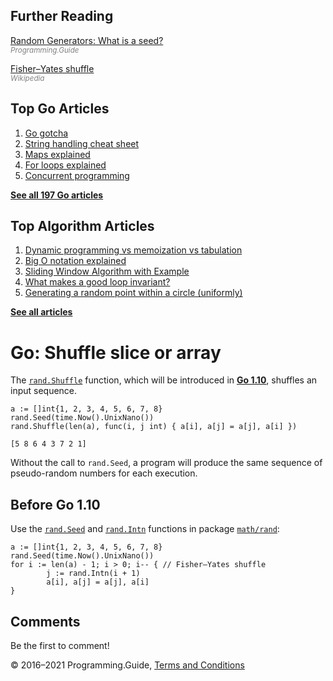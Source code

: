 



## Further Reading

[Random Generators: What is a seed?](../random-generators-what-is-a-seed.html)  
<span style="color: grey; font-style: italic; font-size: smaller">Programming.Guide</span>

[Fisher–Yates shuffle](https://en.wikipedia.org/wiki/Fisher%E2%80%93Yates_shuffle)  
<span style="color: grey; font-style: italic; font-size: smaller">Wikipedia</span>

## Top Go Articles

1.  [Go gotcha](go-gotcha.html)
2.  [String handling cheat sheet](string-functions-reference-cheat-sheet.html)
3.  [Maps explained](maps-explained.html)
4.  [For loops explained](for-loop.html)
5.  [Concurrent programming](go-concurrency-tutorial.html)

[**See all 197 Go articles**](index.html)



## Top Algorithm Articles

1.  [Dynamic programming vs memoization vs tabulation](../dynamic-programming-vs-memoization-vs-tabulation.html)
2.  [Big O notation explained](../big-o-notation-explained.html)
3.  [Sliding Window Algorithm with Example](../sliding-window-example.html)
4.  [What makes a good loop invariant?](../what-makes-a-good-loop-invariant.html)
5.  [Generating a random point within a circle (uniformly)](../random-point-within-circle.html)

[**See all articles**](../index.html)

# Go: Shuffle slice or array

The [`rand.Shuffle`](https://tip.golang.org/pkg/math/rand/#Shuffle) function, which will be introduced in [**Go 1.10**](https://tip.golang.org/doc/go1.10), shuffles an input sequence.

    a := []int{1, 2, 3, 4, 5, 6, 7, 8}
    rand.Seed(time.Now().UnixNano())
    rand.Shuffle(len(a), func(i, j int) { a[i], a[j] = a[j], a[i] })

    [5 8 6 4 3 7 2 1]

Without the call to `rand.Seed`, a program will produce the same sequence of pseudo-random numbers for each execution.

## Before Go 1.10

Use the [`rand.Seed`](https://golang.org/pkg/math/rand/#Seed) and [`rand.Intn`](https://golang.org/pkg/math/rand/#Intn) functions in package [`math/rand`](https://golang.org/pkg/math/rand/):

    a := []int{1, 2, 3, 4, 5, 6, 7, 8}
    rand.Seed(time.Now().UnixNano())
    for i := len(a) - 1; i > 0; i-- { // Fisher–Yates shuffle
            j := rand.Intn(i + 1)
            a[i], a[j] = a[j], a[i]
    }

## Comments

Be the first to comment!

© 2016–2021 Programming.Guide, [Terms and Conditions](../terms-and-conditions.html)
